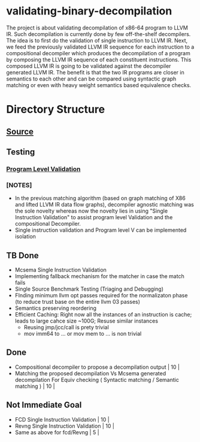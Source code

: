 # validating-binary-decompilation

The project is about validating decompilation of x86-64 program to LLVM IR. Such
decompilation is currently done by few off-the-shelf decompilers.  The idea is
to first do the validation of single instruction to LLVM IR. Next, we feed the
previously validated LLVM IR sequence for each instruction to a compositional
decompiler which produces the decompilation  of a program by composing the LLVM
IR sequence of each constituent instructions. This composed LLVM IR is going to
be validated against the decompiler generated LLVM IR. The benefit is that the
two IR programs are closer in semantics to each other and can be compared using
syntactic graph matching or even with heavy weight semantics based equivalence
checks. 


# Directory Structure 
## [Source](https://github.com/sdasgup3/validating-binary-decompilation/tree/master/source)
## Testing
### [Program Level Validation](https://github.com/sdasgup3/validating-binary-decompilation/tree/master/tests/program_translation_validation)



### [NOTES]
- In the previous matching algorithm (based on graph matching of X86 and lifted
    LLVM IR data flow graphs), decompiler agnostic matching was the sole novelty whereas now the novelty
lies in using "Single Instruction Validation" to assist program level
Validation and the compositional Decompiler.
- Single instruction validation and Program level V can be implemented
isolation


## TB Done
  - Mcsema Single Instruction Validation
  - Implementing fallback mechanism for the matcher in case the match fails
  - Single Source Benchmark Testing (Triaging and Debugging)
  - FInding minimum llvm opt passes required for the normalizaton phase (to reduce trust base on the entire llvm 03 passes)
  - Semantics preserving reordering
  - Efficient Caching: Right now all the instances of an instruction is cache; leads to large cahce size ~100G; Resuse similar instances
    - Reusing jmp/jcc/call is prety trivial
    - mov imm64 to ... or mov mem to ... is non trivial

## Done
  -   Compositional decompiler to propose a decompilation output | 10  |
  -   Matching the proposed decompilation Vs Mcsema generated decompilation For Equiv checking ( Syntactic matching / Semantic matching )  | 10 |

## Not Immediate Goal
  -  FCD Single Instruction Validation  | 10  |
  -  Revng Single Instruction Validation  | 10  |
  -  Same as above for fcd/Revng  | 5 |
